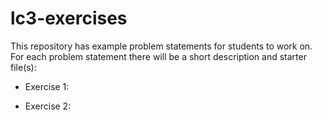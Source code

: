 # lc3-exercises
This repository has example problem statements for students to work on. For each problem statement there will be a short description and starter file(s):
* Exercise 1: 

* Exercise 2:
